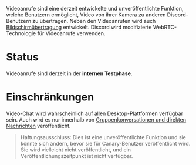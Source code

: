 <!-- TITLE:Videoanrufe -->

Videoanrufe sind eine derzeit entwickelte und unveröffentlichte Funktion, welche Benutzern ermöglicht, Video von ihrer Kamera zu anderen Discord-Benutzern zu übertragen. Neben den Videoanrufen wird auch [Bildschirmübertragung](/de/bildschirmübertragung) entwickelt. Discord wird modifizierte WebRTC-Technologie für Videoanrufe verwenden.

# Status
Videoanrufe sind derzeit in der **internen Testphase**.

# Einschränkungen
Video-Chat wird wahrscheinlich auf allen Desktop-Plattformen verfügbar sein. Auch wird es nur innerhalb von [Gruppenkonversationen und direkten Nachrichten](/direct-messages) veröffentlicht.

> Haftungsausschluss: Dies ist eine unveröffentlichte Funktion und sie könnte sich ändern, bevor sie für Canary-Benutzer veröffentlicht wird. Sie wird vielleicht nicht veröffentlicht, und ein Veröffentlichungszeitpunkt ist nicht verfügbar.